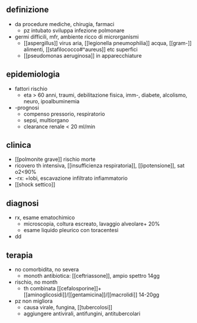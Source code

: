 ## definizione
- da procedure mediche, chirugia, farmaci
	- pz intubato sviluppa infezione polmonare
- germi difficili, mfr, ambiente ricco di microrganismi
	- [[aspergillus]] virus aria, [[legionella pneumophilia]] acqua, [[gram-]] alimenti, [[stafilococco#^aureus]] etc superfici
	- [[pseudomonas aeruginosa]] in apparecchiature

## epidemiologia
- fattori rischio
	- eta > 60 anni, traumi, debilitazione fisica, imm-, diabete, alcolismo, neuro, ipoalbuminemia
- -prognosi
	- compenso pressorio, respiratorio
	- sepsi, multiorgano
	- clearance renale < 20 ml/min

## clinica
- [[polmonite grave]] rischio morte
- ricovero th intensiva, [[insufficienza respiratoria]], [[ipotensione]], sat o2<90%
- -rx: +lobi, escavazione infiltrato infiammatorio
- [[shock settico]]

## diagnosi
- rx, esame ematochimico
	- microscopia, coltura escreato, lavaggio alveolare+ 20%
	- esame liquido pleurico con toracentesi
- dd

## terapia
- no comorbidita, no severa
	- monoth antibiotica: [[ceftriassone]], ampio spettro 14gg
- rischio, no month
	- th combinata [[cefalosporine]]+[[aminoglicosidi]]/[[gentamicina]]/[[macrolidi]] 14-20gg
- pz non migliora
	- causa virale, fungina, [[tubercolosi]]
	- aggiungere antivirali, antifungini, antitubercolari
